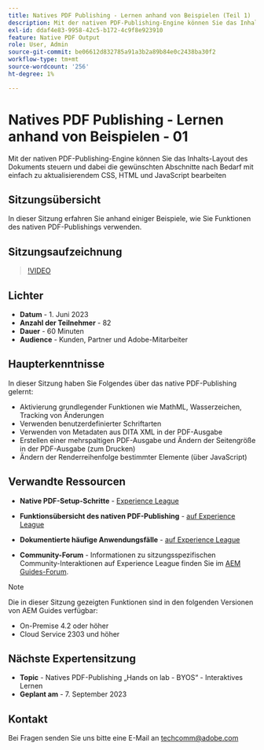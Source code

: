 ```yaml
---
title: Natives PDF Publishing - Lernen anhand von Beispielen (Teil 1)
description: Mit der nativen PDF-Publishing-Engine können Sie das Inhalts-Layout des Dokuments steuern und dabei die gewünschten Abschnitte nach Bedarf mit einfach zu aktualisierendem CSS, HTML und JavaScript bearbeiten.
exl-id: ddaf4e83-9958-42c5-b172-4c9f8e923910
feature: Native PDF Output
role: User, Admin
source-git-commit: be06612d832785a91a3b2a89b84e0c2438ba30f2
workflow-type: tm+mt
source-wordcount: '256'
ht-degree: 1%

---
```


# Natives PDF Publishing - Lernen anhand von Beispielen - 01

Mit der nativen PDF-Publishing-Engine können Sie das Inhalts-Layout des Dokuments steuern und dabei die gewünschten Abschnitte nach Bedarf mit einfach zu aktualisierendem CSS, HTML und JavaScript bearbeiten

## Sitzungsübersicht

In dieser Sitzung erfahren Sie anhand einiger Beispiele, wie Sie Funktionen des nativen PDF-Publishings verwenden.

## Sitzungsaufzeichnung

>[!VIDEO](https://video.tv.adobe.com/v/3420092/native-pdf-aem-guides?quality=12&learn=on)

## Lichter

- **Datum** - 1. Juni 2023
- **Anzahl der Teilnehmer** - 82
- **Dauer** - 60 Minuten
- **Audience** - Kunden, Partner und Adobe-Mitarbeiter

## Haupterkenntnisse

In dieser Sitzung haben Sie Folgendes über das native PDF-Publishing gelernt:
- Aktivierung grundlegender Funktionen wie MathML, Wasserzeichen, Tracking von Änderungen
- Verwenden benutzerdefinierter Schriftarten
- Verwenden von Metadaten aus DITA XML in der PDF-Ausgabe
- Erstellen einer mehrspaltigen PDF-Ausgabe und Ändern der Seitengröße in der PDF-Ausgabe (zum Drucken)
- Ändern der Renderreihenfolge bestimmter Elemente (über JavaScript)


## Verwandte Ressourcen

- **Native PDF-Setup-Schritte** - [Experience League](https://experienceleague.adobe.com/docs/experience-manager-guides-learn/tutorials/knowledge-base/kb-articles/publishing/configuring-aem-environment-for-native-pdf-publishing.html?lang=de)

- **Funktionsübersicht des nativen PDF-Publishing** - [auf Experience League](https://experienceleague.adobe.com/docs/experience-manager-guides-learn/tutorials/knowledge-base/expert-session/native-pdf-publishing-essentials-feb23.html?lang=de)

- **Dokumentierte häufige Anwendungsfälle** - [auf Experience League](https://experienceleague.adobe.com/docs/experience-manager-guides-learn/tutorials/install-guide/on-prem-ig/output-gen-config/config-native-pdf-publish/content-styles/stylesheet.html?lang=de)

- **Community-Forum** - Informationen zu sitzungsspezifischen Community-Interaktionen auf Experience League finden Sie im [AEM Guides-Forum](https://experienceleaguecommunities.adobe.com/t5/experience-manager-guides/bd-p/xml-documentation-discussions?profile.language=de).

>[!NOTE]
>
> Die in dieser Sitzung gezeigten Funktionen sind in den folgenden Versionen von AEM Guides verfügbar:
> - On-Premise 4.2 oder höher
> - Cloud Service 2303 und höher

## Nächste Expertensitzung

- **Topic** - Natives PDF-Publishing „Hands on lab - BYOS“ - Interaktives Lernen
- **Geplant am** - 7. September 2023

## Kontakt

Bei Fragen senden Sie uns bitte eine E-Mail an <techcomm@adobe.com>
